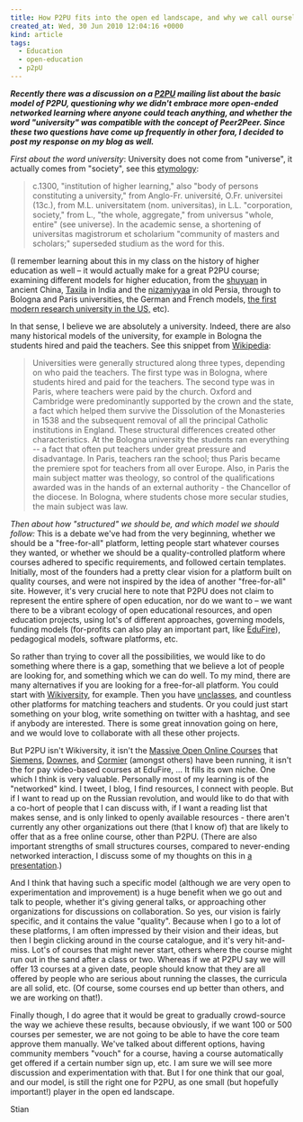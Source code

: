 ```yaml
---
title: How P2PU fits into the open ed landscape, and why we call ourselves a university
created_at: Wed, 30 Jun 2010 12:04:16 +0000
kind: article
tags:
  - Education
  - open-education
  - p2pU
---
```


***Recently there was a discussion on a [P2PU](http://p2pu.org) mailing
list about the basic model of P2PU, questioning why we didn't embrace
more open-ended networked learning where anyone could teach anything,
and whether the word "university" was compatible with the concept of
Peer2Peer. Since these two questions have come up frequently in other
fora, I decided to post my response on my blog as well.***

*First about the word university*: University does not come from
"universe", it actually comes from "society", see this
[etymology](http://www.etymonline.com/index.php?term=university):

> c.1300, "institution of higher learning," also "body of persons
> constituting a university," from Anglo-Fr. université, O.Fr.
> universitei (13c.), from M.L. universitatem (nom. universitas), in
> L.L. "corporation, society," from L., "the whole, aggregate," from
> universus "whole, entire" (see universe). In the academic sense, a
> shortening of universitas magistrorum et scholarium "community of
> masters and scholars;" superseded studium as the word for this.

(I remember learning about this in my class on the history of higher
education as well – it would actually make for a great P2PU course;
examining different models for higher education, from the
[shuyuan](http://en.wikipedia.org/wiki/Academies_%28Shuyuan%29) in
ancient China, [Taxila](http://en.wikipedia.org/wiki/Taxila) in India
and the [nizamiyyaa](http://en.wikipedia.org/wiki/Nizamiyya) in old
Persia, through to Bologna and Paris universities, the German and French
models, [the first modern research university in the
US,](http://en.wikipedia.org/wiki/Johns_Hopkins_University#Early_years)
etc).

In that sense, I believe we are absolutely a university. Indeed, there
are also many historical models of the university, for example in
Bologna the students hired and paid the teachers. See this snippet from
[Wikipedia](http://en.wikipedia.org/wiki/Medieval_university):

> Universities were generally structured along three types, depending on
> who paid the teachers. The first type was in Bologna, where students
> hired and paid for the teachers. The second type was in Paris, where
> teachers were paid by the church. Oxford and Cambridge were
> predominantly supported by the crown and the state, a fact which
> helped them survive the Dissolution of the Monasteries  in 1538 and
> the subsequent removal of all the principal Catholic  institutions in
> England. These structural differences created other characteristics.
> At the Bologna university the students ran everything -- a fact that
> often put teachers under great pressure and disadvantage. In Paris,
> teachers ran the school; thus Paris became the premiere spot for
> teachers from all over Europe. Also, in Paris the main subject matter
> was theology, so control of the qualifications awarded was in the
> hands of an external authority - the Chancellor of the diocese. In
> Bologna, where students chose more secular studies, the main subject
> was law.

*Then about how "structured" we should be, and which model we should
follow:* This is a debate we've had from the very beginning, whether we
should be a "free-for-all" platform, letting people start whatever
courses they wanted, or whether we should be a quality-controlled
platform where courses adhered to specific requirements, and followed
certain templates. Initially, most of the founders had a pretty clear
vision for a platform built on quality courses, and were not inspired by
the idea of another "free-for-all" site. However, it's very crucial here
to note that P2PU does not claim to represent the entire sphere of open
education, nor do we want to – we want there to be a vibrant ecology of
open educational resources, and open education projects, using lot's of
different approaches, governing models, funding models (for-profits can
also play an important part, like [EduFire](http://edufire.com/)),
pedagogical models, software platforms, etc.

So rather than trying to cover all the possibilities, we would like to
do something where there is a gap, something that we believe a lot of
people are looking for, and something which we can do well. To my mind,
there are many alternatives if you are looking for a free-for-all
platform. You could start with [Wikiversity](http://wikiversity.org),
for example. Then you have [unclasses](http://unclasses.org/), and
countless other platforms for matching teachers and students. Or you
could just start something on your blog, write something on twitter with
a hashtag, and see if anybody are interested. There is some great
innovation going on here, and we would love to collaborate with all
these other projects.

But P2PU isn't Wikiversity, it isn't the [Massive Open Online
Courses](http://ltc.umanitoba.ca/connectivism/?p=53) that
[Siemens](http://en.wikipedia.org/wiki/George_Siemens),
[Downes](http://www.downes.ca/), and
[Cormier](http://davecormier.com/edblog/whos-dave/) (amongst others)
have been running, it isn't the for pay video-based courses at EduFire,
... It fills its own niche. One which I think is very valuable.
Personally most of my learning is of the "networked" kind. I tweet, I
blog, I find resources, I connect with people. But if I want to read up
on the Russian revolution, and would like to do that with a co-hort of
people that I can discuss with, if I want a reading list that makes
sense, and is only linked to openly available resources - there aren't
currently any other organizations out there (that I know of) that are
likely to offer that as a free online course, other than P2PU. (There
are also important strengths of small structures courses, compared to
never-ending networked interaction, I discuss some of my thoughts on
this in [a presentation](http://vimeo.com/12407128).)

And I think that having such a specific model (although we are very open
to experimentation and improvement) is a huge benefit when we go out and
talk to people, whether it's giving general talks, or approaching other
organizations for discussions on collaboration. So yes, our vision is
fairly specific, and it contains the value "quality". Because when I go
to a lot of these platforms, I am often impressed by their vision and
their ideas, but then I begin clicking around in the course catalogue,
and it's very hit-and-miss. Lot's of courses that might never start,
others where the course might run out in the sand after a class or two.
Whereas if we at P2PU say we will offer 13 courses at a given date,
people should know that they are all offered by people who are serious
about running the classes, the curricula are all solid, etc. (Of course,
some courses end up better than others, and we are working on that!).

Finally though, I do agree that it would be great to gradually
crowd-source the way we achieve these results, because obviously, if we
want 100 or 500 courses per semester, we are not going to be able to
have the core team approve them manually. We've talked about different
options, having community members "vouch" for a course, having a course
automatically get offered if a certain number sign up, etc. I am sure we
will see more discussion and experimentation with that. But I for one
think that our goal, and our model, is still the right one for P2PU, as
one small (but hopefully important!) player in the open ed landscape.

Stian
